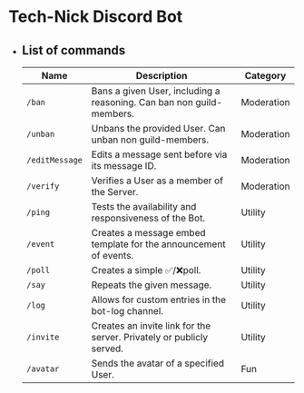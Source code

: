 # Tech-Nick Discord Bot
- ## List of commands
    | Name        | Description | Category      |
    | ----------- | ----------- |-------------- |
    | `/ban`|Bans a given User, including a reasoning. Can ban non guild-members.|Moderation|
    | `/unban`|Unbans the provided User. Can unban non guild-members.|Moderation|
    | `/editMessage`|Edits a message sent before via its message ID.|Moderation|
    | `/verify`|Verifies a User as a member of the Server.|Moderation|
    | `/ping`|Tests the availability and responsiveness of the Bot.|Utility|
    | `/event`|Creates a message embed template for the announcement of events.|Utility|
    | `/poll`|Creates a simple ✅/❌poll.|Utility|
    | `/say`|Repeats the given message.|Utility|
    | `/log`|Allows for custom entries in the bot-log channel.|Utility|
    | `/invite`|Creates an invite link for the server. Privately or publicly served.|Utility|
    | `/avatar`|Sends the avatar of a specified User.|Fun|  